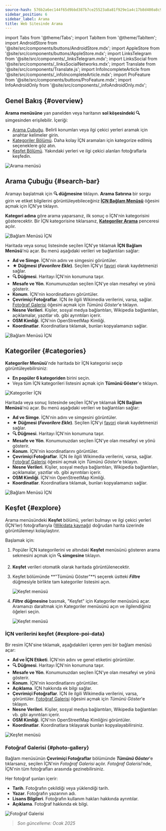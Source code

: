 ```yaml
---
source-hash: 576b2a6ec144f65d9bbd387b7ce25523a8a81f929e1a4c17b8d400a8c97827dd
sidebar_position: 6
sidebar_label: Arama
title: Web Sitesinde Arama
---
```

import Tabs from '@theme/Tabs';
import TabItem from '@theme/TabItem';
import AndroidStore from '@site/src/components/buttons/AndroidStore.mdx';
import AppleStore from '@site/src/components/buttons/AppleStore.mdx';
import LinksTelegram from '@site/src/components/_linksTelegram.mdx';
import LinksSocial from '@site/src/components/_linksSocialNetworks.mdx';
import Translate from '@site/src/components/Translate.js';
import InfoIncompleteArticle from '@site/src/components/_infoIncompleteArticle.mdx';
import ProFeature from '@site/src/components/buttons/ProFeature.mdx';
import InfoAndroidOnly from '@site/src/components/_infoAndroidOnly.mdx';


<InfoIncompleteArticle/>


## Genel Bakış {#overview}

**Arama menüsüne** yan panelden veya haritanın **sol köşesindeki 🔍** simgesinden erişilebilir. İçeriği:

- [Arama Çubuğu](#search-bar). Belirli konumları veya ilgi çekici yerleri aramak için anahtar kelimeler girin.
- [Kategoriler Bölümü](#categories). Daha kolay İÇN aramaları için kategorize edilmiş seçeneklere göz atın.
- [Keşfet Bölümü](#explore). Yakındaki yerleri ve ilgi çekici alanları fotoğraflarla keşfedin.

![Arama menüsü](@site/static/img/web/search.png)


## Arama Çubuğu {#search-bar}

Aramayı başlatmak için **🔍 düğmesine** tıklayın. **Arama Satırına** bir sorgu girin ve etiket bilgilerini görüntüleyebileceğiniz [**İÇN Bağlam Menüsü**](#explore-poi-data) öğesini açmak için İÇN'ye tıklayın.

**Kategori adına** göre arama yaparsanız, ilk sonuç o İÇN'nin kategorisini gösterecektir. Bir İÇN kategorisine tıklarsanız, [**Kategoriler Arama**](#categories) penceresi açılır.

![Bağlam Menüsü İÇN](@site/static/img/web/context_menu_poi.png)


Haritada veya sonuç listesinde seçilen İÇN'ye tıklamak **İÇN Bağlam Menüsü**'nü açar. Bu menü aşağıdaki verileri ve bağlantıları sağlar:

- **Ad ve Simge**. İÇN'nin adını ve simgesini görüntüler.
- **★ Düğmesi (*Favorilere Ekle*)**. Seçilen İÇN'yi [favori](../web/web-userdata.mdx#add--edit-favorite) olarak kaydetmenizi sağlar.
- **🔍 Düğmesi**. Haritayı İÇN'nin konumuna taşır.
- **Mesafe ve Yön**. Konumunuzdan seçilen İÇN'ye olan mesafeyi ve yönü gösterir.
- **Konum**. İÇN'nin koordinatlarını görüntüler.
- **Çevrimiçi Fotoğraflar**. İÇN ile ilgili Wikimedia verilerini, varsa, sağlar. [Fotoğraf Galerisi](#photo-gallery) öğesini açmak için *Tümünü Göster*'e tıklayın.
- **Nesne Verileri**. Kişiler, sosyal medya bağlantıları, Wikipedia bağlantıları, açıklamalar, yazıtlar vb. gibi ayrıntıları içerir.
- **OSM Kimliği**. İÇN'nin OpenStreetMap Kimliği.
- **Koordinatlar**. Koordinatlara tıklamak, bunları kopyalamanızı sağlar.

![Bağlam Menüsü İÇN](@site/static/img/web/context_menu_poi_1.png)

## Kategoriler {#categories}

**Kategoriler Menüsü**'nde haritada bir İÇN kategorisi seçip görüntüleyebilirsiniz:

- **En popüler 6 kategoriden** birini seçin.
- Veya tüm İÇN kategorileri listesini açmak için **Tümünü Göster**'e tıklayın.

![Kategoriler İÇN](@site/static/img/web/categories_poi.png)

Haritada veya sonuç listesinde seçilen İÇN'ye tıklamak **İÇN Bağlam Menüsü**'nü açar. Bu menü aşağıdaki verileri ve bağlantıları sağlar:

- **Ad ve Simge**. İÇN'nin adını ve simgesini görüntüler.
- **★ Düğmesi (*Favorilere Ekle*)**. Seçilen İÇN'yi [favori](../web/web-userdata.mdx#add--edit-favorite) olarak kaydetmenizi sağlar.
- **🔍 Düğmesi**. Haritayı İÇN'nin konumuna taşır.
- **Mesafe ve Yön**. Konumunuzdan seçilen İÇN'ye olan mesafeyi ve yönü gösterir.
- **Konum**. İÇN'nin koordinatlarını görüntüler.
- **Çevrimiçi Fotoğraflar**. İÇN ile ilgili Wikimedia verilerini, varsa, sağlar. [Fotoğraf Galerisi](#photo-gallery) öğesini açmak için *Tümünü Göster*'e tıklayın.
- **Nesne Verileri**. Kişiler, sosyal medya bağlantıları, Wikipedia bağlantıları, açıklamalar, yazıtlar vb. gibi ayrıntıları içerir.
- **OSM Kimliği**. İÇN'nin OpenStreetMap Kimliği.
- **Koordinatlar**. Koordinatlara tıklamak, bunları kopyalamanızı sağlar.

![Bağlam Menüsü İÇN](@site/static/img/web/categories_poi_1.png)


## Keşfet {#explore}

Arama menüsündeki **Keşfet** bölümü, yerleri bulmayı ve ilgi çekici yerleri (İÇN'ler) fotoğraflarıyla ([Wikidata kaynağı](https://www.wikidata.org/)) doğrudan harita üzerinde görüntülemeyi kolaylaştırır.


Başlamak için:

1. Popüler İÇN kategorilerini ve altındaki **Keşfet** menüsünü gösteren arama sekmesini açmak için **🔍 simgesine** tıklayın.
2. **Keşfet** verileri otomatik olarak haritada görüntülenecektir.
3. Keşfet bölümünde **"Tümünü Göster"**i seçerek üstteki ***Filtre*** düğmesiyle birlikte tam kategoriler listesini açın.

   ![Keşfet menüsü](@site/static/img/web/explore.png)

4. ***Filtre* düğmesine** basmak, "Keşfet" için Kategoriler menüsünü açar. Aramanızı daraltmak için Kategoriler menüsünü açın ve ilgilendiğiniz öğeleri seçin.

   ![Keşfet menüsü](@site/static/img/web/explore_cat.png)

### İÇN verilerini keşfet {#explore-poi-data}

Bir resim İÇN'sine tıklamak, aşağıdakileri içeren yeni bir bağlam menüsü açar:

- **Ad ve İÇN Etiketi**. İÇN'nin adını ve genel etiketini görüntüler.
- **🔍 Düğmesi**. Haritayı İÇN'nin konumuna taşır.
- **Mesafe ve Yön**. Konumunuzdan seçilen İÇN'ye olan mesafeyi ve yönü gösterir.
- **Konum**. İÇN'nin koordinatlarını görüntüler.
- **Açıklama**. İÇN hakkında ek bilgi sağlar.
- **Çevrimiçi Fotoğraflar**. İÇN ile ilgili Wikimedia verilerini, varsa, görüntüler. [Fotoğraf Galerisi](#photo-gallery) öğesini açmak için *Tümünü Göster*'e tıklayın.
- **Nesne Verileri**. Kişiler, sosyal medya bağlantıları, Wikipedia bağlantıları vb. gibi ayrıntıları içerir.
- **OSM Kimliği**. İÇN'nin OpenStreetMap Kimliğini görüntüler.
- **Koordinatlar**. Koordinatlara tıklayarak bunları kopyalayabilirsiniz.

![Keşfet menüsü](@site/static/img/web/poi_context.png)

### Fotoğraf Galerisi {#photo-gallery}

Bağlam menüsünün **Çevrimiçi Fotoğraflar** bölümünde ***Tümünü Göster***'e tıklarsanız, seçilen İÇN'nin *Fotoğraf Galerisi* açılır.
*Fotoğraf Galerisi*'nde, İÇN'nin tüm fotoğrafları arasında gezinebilirsiniz.

Her fotoğraf şunları içerir:

- **Tarih**. Fotoğrafın çekildiği veya yüklendiği tarih.
- **Yazar**. Fotoğrafın yazarının adı.
- **Lisans Bilgileri**. Fotoğrafın kullanım hakları hakkında ayrıntılar.
- **Açıklama**. Fotoğraf hakkında ek bilgi.

![Fotoğraf Galerisi](@site/static/img/web/poi_photo.png)


> *Son güncelleme: Ocak 2025*